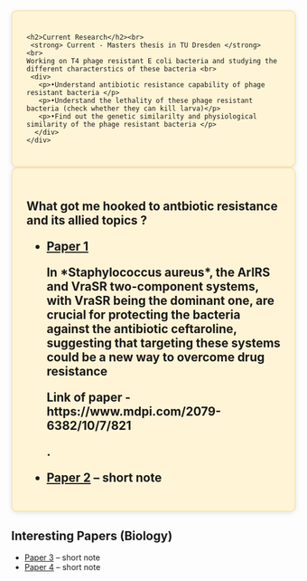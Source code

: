 <div class="cards">
  <div class="card">
    <div style="background-color: #FFF4D6; padding: 25px; border-radius: 10px; border: 2px solid #F5E6B8; box-shadow: 0 2px 8px rgba(0,0,0,0.1);">

    <h2>Current Research</h2><br>
     <strong> Current - Masters thesis in TU Dresden </strong> <br>
    Working on T4 phage resistant E coli bacteria and studying the different characterstics of these bacteria <br>
     <div>
       <p>•Understand antibiotic resistance capability of phage resistant bacteria </p>
       <p>•Understand the lethality of these phage resistant bacteria (check whether they can kill larva)</p>
       <p>•Find out the genetic similarilty and physiological similarity of the phage resistant bacteria </p>
      </div> 
    </div>
  </div>
  <div class="card">
    <div style="background-color: #FFF4D6; padding: 25px; border-radius: 10px; border: 2px solid #F5E6B8; box-shadow: 0 2px 8px rgba(0,0,0,0.1);">
    <h2>What got me hooked to antbiotic resistance and its allied topics ? <br>
    <ul>
      <li><a href="[link-to-paper1]">Paper 1</a> <p> In *Staphylococcus aureus*, the ArlRS and VraSR two-component systems, with VraSR being the dominant one, are crucial for protecting the bacteria against the antibiotic ceftaroline, suggesting that targeting these systems could be a new way to overcome drug resistance <p>
        <p> Link of paper -https://www.mdpi.com/2079-6382/10/7/821   <p>
        .</li>
      <li><a href="link-to-paper2">Paper 2</a> – short note</li>
    </ul>
      </div>
  </div>
  <div class="card">
    <h2>Interesting Papers (Biology)</h2>
    <ul>
      <li><a href="link-to-paper3">Paper 3</a> – short note</li>
      <li><a href="link-to-paper4">Paper 4</a> – short note</li>
    </ul>
  </div>
</div>
